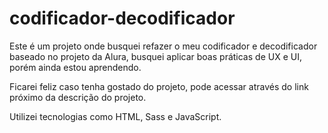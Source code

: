 # codificador-decodificador

Este é um projeto onde busquei refazer o meu codificador e decodificador baseado no projeto da Alura, busquei aplicar boas práticas de UX e UI, porém ainda estou aprendendo.

Ficarei feliz caso tenha gostado do projeto, pode acessar através do link próximo da descrição do projeto.

Utilizei tecnologias como HTML, Sass e JavaScript.
